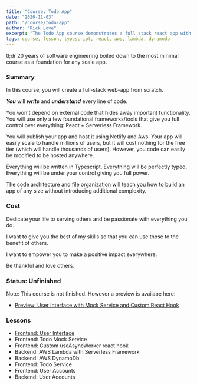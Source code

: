 ```yaml
---
title: "Course: Todo App"
date: "2020-11-03"
path: "/course/todo-app"
author: "Rick Love"
excerpt: "The Todo App course demonstrates a full stack react app with lambda and dynamodb backend from scratch"
tags: course, lesson, typescript, react, aws, lambda, dynamodb
---
```


tl;dr 20 years of software engineering boiled down to the most minimal course as a foundation for any scale app.

### Summary

In this course, you will create a full-stack web-app from scratch.

***You*** will ***write*** and ***understand*** every line of code. 

You won't depend on external code that hides away important functionality. You will use only a few foundational frameworks/tools that give you full control over everything: React + Serverless Framework. 

You will publish your app and host it using Netlify and Aws. Your app will easily scale to handle millions of users, but it will cost nothing for the free tier (which will handle thousands of users). However, you code can easily be modified to be hosted anywhere.

Everything will be written in Typescript. Everything will be perfectly typed. Everything will be under your control giving you full power.

The code architecture and file organization will teach you how to build an app of any size without introducing additional complexity.

### Cost

Dedicate your life to serving others and be passionate with everything you do.

I want to give you the best of my skills so that you can use those to the benefit of others.

I want to empower you to make a positive impact everywhere.

Be thankful and love others.

### Status: Unfinished

Note: This course is not finished. However a preview is availabe here:

- [Preview: User Interface with Mock Service and Custom React Hook](/lessons/02-Todo-App)

### Lessons

- [Frontend: User Interface](/lessons/02-Todo-App)
- Frontend: Todo Mock Service
- Frontend: Custom useAsyncWorker react hook
- Backend: AWS Lambda with Serverless Framework
- Backend: AWS DynamoDb
- Frontend: Todo Service
- Frontend: User Accounts
- Backend: User Accounts
